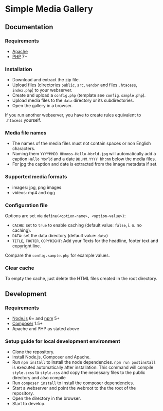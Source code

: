 # Simple Media Gallery


## Documentation

### Requirements
 * [Apache](https://httpd.apache.org/)
 * [PHP](https://secure.php.net/) 7+

### Installation
 * Download and extract the zip file.
 * Upload files (directories `public`, `src`, `vendor` and files `.htacess`, `index.php`) to your webserver.
 * Create and upload a `config.php` (template see `config.sample.php`).
 * Upload media files to the `data` directory or its subdirectories.
 * Open the gallery in a browser.
 
If you run another webserver, you have to create rules equivalent to `.htacess` yourself.

### Media file names
 * The names of the media files must not contain spaces or non English characters.
 * Naming them `YYYYMMDD_HHmmss-Hello-World.jpg` will automatically add a caption `Hello World` and a date `DD.MM.YYYY hh:mm` below the media files.
 * For jpg the caption and date is extracted from the image metadata if set.

### Supported media formats
 * images: jpg, png images
 * videos: mp4 and ogg

### Configuration file
Options are set via `define(<option-name>, <option-value>)`: 
 * `CACHE`: set to `true` to enable caching (default value: `false`, i. e. no caching).
 * `DATA`: set the data directory (default value: `data`)
 * `TITLE`, `FOOTER`, `COPYRIGHT`: Add your Texts for the headline, footer text and copyright line.

Compare the `config.sample.php` for example values.

### Clear cache
To empty the cache, just delete the HTML files created in the root directory.


## Development

### Requirements
 * [Node.js](https://nodejs.org/en/download/) 6+ and [npm](https://www.npmjs.com/) 5+
 * [Composer](https://getcomposer.org/) 1.5+
 * Apache and PHP as stated above

### Setup guide for local development environment
 * Clone the repository.
 * Install Node.js, Composer and Apache.
 * Run `npm install` to install the node dependencies.
    `npm run postinstall` is executed automatically after installation.
    This command will compile `style.scss` to `style.css`
    and copy the necessary files to the public directory and also compile  
 * Run `composer install` to install the composer dependencies.
 * Start a webserver and point the webroot to the the root of the repository.
 * Open the directory in the browser. 
 * Start to develop.

